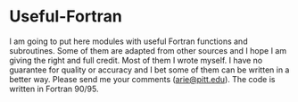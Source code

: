 # Useful-Fortran

I am going to put here modules with useful Fortran functions and subroutines. Some of them are adapted from other sources and I hope I am giving the right and full credit. Most of them I wrote myself. I have no guarantee for quality or accuracy and I bet some of them can be written in a better way. Please send me your comments (arie@pitt.edu). The code is written in Fortran 90/95.
